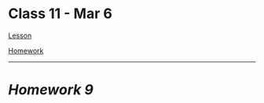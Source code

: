 # Class 11 - Mar 6

[Lesson](./Lesson11.pdf)

[Homework](./Homework11.pdf)

---

# **_Homework 9_**
